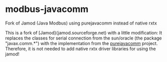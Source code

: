 # modbus-javacomm
Fork of Jamod (Java Modbus) using purejavacomm instead of native rxtx

This is a fork of [Jamod}(jamod.sourceforge.net) with a little modification:
It replaces the classes for serial connection from the sun/oracle (the package "javax.comm.*") with the implementation from the [purejavacomm](https://github.com/nyholku/purejavacomm) project.
Therefore, it is not needed to add native rxtx driver libraries for using the jamod!
